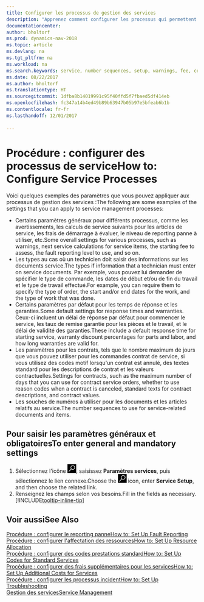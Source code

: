 ```yaml
---
title: Configurer les processus de gestion des services
description: "Apprenez comment configurer les processus qui permettent de vérifier que les clients sont satisfaits de votre service client."
documentationcenter: 
author: bholtorf
ms.prod: dynamics-nav-2018
ms.topic: article
ms.devlang: na
ms.tgt_pltfrm: na
ms.workload: na
ms.search.keywords: service, number sequences, setup, warnings, fee, contracts, warranties
ms.date: 08/22/2017
ms.author: bholtorf
ms.translationtype: HT
ms.sourcegitcommit: 1dfba8b14019991c95f40ffd5f7fbaed5df414eb
ms.openlocfilehash: fc347a14b4ed49b89b63947b05b97e5bfeab6b1b
ms.contentlocale: fr-fr
ms.lasthandoff: 12/01/2017

---
```

# <a name="how-to-configure-service-processes"></a><span data-ttu-id="bb6cd-103">Procédure : configurer des processus de service</span><span class="sxs-lookup"><span data-stu-id="bb6cd-103">How to: Configure Service Processes</span></span>
<span data-ttu-id="bb6cd-104">Voici quelques exemples des paramètres que vous pouvez appliquer aux processus de gestion des services :</span><span class="sxs-lookup"><span data-stu-id="bb6cd-104">The following are some examples of the settings that you can apply to service management processes:</span></span>  
  
* <span data-ttu-id="bb6cd-105">Certains paramètres généraux pour différents processus, comme les avertissements, les calculs de service suivants pour les articles de service, les frais de démarrage à évaluer, le niveau de reporting panne à utiliser, etc.</span><span class="sxs-lookup"><span data-stu-id="bb6cd-105">Some overall settings for various processes, such as warnings, next service calculations for service items, the starting fee to assess, the fault reporting level to use, and so on.</span></span>  
* <span data-ttu-id="bb6cd-106">Les types au cas où un technicien doit saisir des informations sur les documents service.</span><span class="sxs-lookup"><span data-stu-id="bb6cd-106">The types if information that a technician must enter on service documents.</span></span> <span data-ttu-id="bb6cd-107">Par exemple, vous pouvez lui demander de spécifier le type de commande, les dates de début et/ou de fin du travail et le type de travail effectué.</span><span class="sxs-lookup"><span data-stu-id="bb6cd-107">For example, you can require them to specify the type of order, the start and/or end dates for the work, and the type of work that was done.</span></span>  
* <span data-ttu-id="bb6cd-108">Certains paramètres par défaut pour les temps de réponse et les garanties.</span><span class="sxs-lookup"><span data-stu-id="bb6cd-108">Some default settings for response times and warranties.</span></span> <span data-ttu-id="bb6cd-109">Ceux-ci incluent un délai de réponse par défaut pour commencer le service, les taux de remise garantie pour les pièces et le travail, et le délai de validité des garanties.</span><span class="sxs-lookup"><span data-stu-id="bb6cd-109">These include a default response time for starting service, warranty discount percentages for parts and labor, and how long warranties are valid for.</span></span>  
* <span data-ttu-id="bb6cd-110">Les paramètres pour les contrats, tels que le nombre maximum de jours que vous pouvez utiliser pour les commandes contrat de service, si vous utilisez des codes motif lorsqu'un contrat est annulé, des textes standard pour les descriptions de contrat et les valeurs contractuelles.</span><span class="sxs-lookup"><span data-stu-id="bb6cd-110">Settings for contracts, such as the maximum number of days that you can use for contract service orders, whether to use reason codes when a contract is canceled, standard texts for contract descriptions, and contract values.</span></span>  
* <span data-ttu-id="bb6cd-111">Les souches de numéros à utiliser pour les documents et les articles relatifs au service.</span><span class="sxs-lookup"><span data-stu-id="bb6cd-111">The number sequences to use for service-related documents and items.</span></span>  

## <a name="to-enter-general-and-mandatory-settings"></a><span data-ttu-id="bb6cd-112">Pour saisir les paramètres généraux et obligatoires</span><span class="sxs-lookup"><span data-stu-id="bb6cd-112">To enter general and mandatory settings</span></span>
1. <span data-ttu-id="bb6cd-113">Sélectionnez l'icône ![Page ou état pour la recherche](media/ui-search/search_small.png "Page ou état pour la recherche"), saisissez **Paramètres services**, puis sélectionnez le lien connexe.</span><span class="sxs-lookup"><span data-stu-id="bb6cd-113">Choose the ![Search for Page or Report](media/ui-search/search_small.png "Search for Page or Report icon") icon, enter **Service Setup**, and then choose the related link.</span></span>
2. <span data-ttu-id="bb6cd-114">Renseignez les champs selon vos besoins.</span><span class="sxs-lookup"><span data-stu-id="bb6cd-114">Fill in the fields as necessary.</span></span> [!INCLUDE[tooltip-inline-tip](includes/tooltip-inline-tip_md.md)]  

## <a name="see-also"></a><span data-ttu-id="bb6cd-115">Voir aussi</span><span class="sxs-lookup"><span data-stu-id="bb6cd-115">See Also</span></span>  
[<span data-ttu-id="bb6cd-116">Procédure : configurer le reporting panne</span><span class="sxs-lookup"><span data-stu-id="bb6cd-116">How to: Set Up Fault Reporting</span></span>](service-how-setup-fault-reporting.md)  
[<span data-ttu-id="bb6cd-117">Procédure : configurer l'affectation des ressources</span><span class="sxs-lookup"><span data-stu-id="bb6cd-117">How to: Set Up Resource Allocation</span></span>](service-how-setup-resource-allocation.md)  
[<span data-ttu-id="bb6cd-118">Procédure : configurer des codes prestations standard</span><span class="sxs-lookup"><span data-stu-id="bb6cd-118">How to: Set Up Codes for Standard Services</span></span>](service-how-setup-service-coding.md)  
[<span data-ttu-id="bb6cd-119">Procédure : configurer des frais supplémentaires pour les services</span><span class="sxs-lookup"><span data-stu-id="bb6cd-119">How to: Set Up Additional Costs for Services</span></span>](service-how-setup-service-costs-pricing.md)  
[<span data-ttu-id="bb6cd-120">Procédure : configurer les processus incident</span><span class="sxs-lookup"><span data-stu-id="bb6cd-120">How to: Set Up Troubleshooting</span></span>](service-how-setup-troubleshooting.md)  
[<span data-ttu-id="bb6cd-121">Gestion des services</span><span class="sxs-lookup"><span data-stu-id="bb6cd-121">Service Management</span></span>](service-service.md)  

